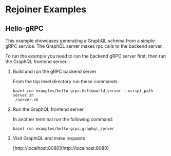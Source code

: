 # Rejoiner Examples


## Hello-gRPC

This example showcases generating a GraphQL schema from a simple gRPC service.
The GraphQL server makes rpc calls to the backend server.

To run the example you need to run the backend gRPC server first, then run the
GraphQL frontend server.

1. Build and run the gRPC backend server
   <p>From the top level directory run these commands:

    ```
    bazel run examples/hello-grpc:helloworld_server --script_path server.sh
    ./server.sh
    ```
2. Run the GraphQL frontend server
   <p>In another terminal run the following command:

   ```
   bazel run examples/hello-grpc:graphql_server
   ```

3. Visit GraphiQL and make requests
   <p>[http://localhost:8080](http://localhost:8080)<p>
